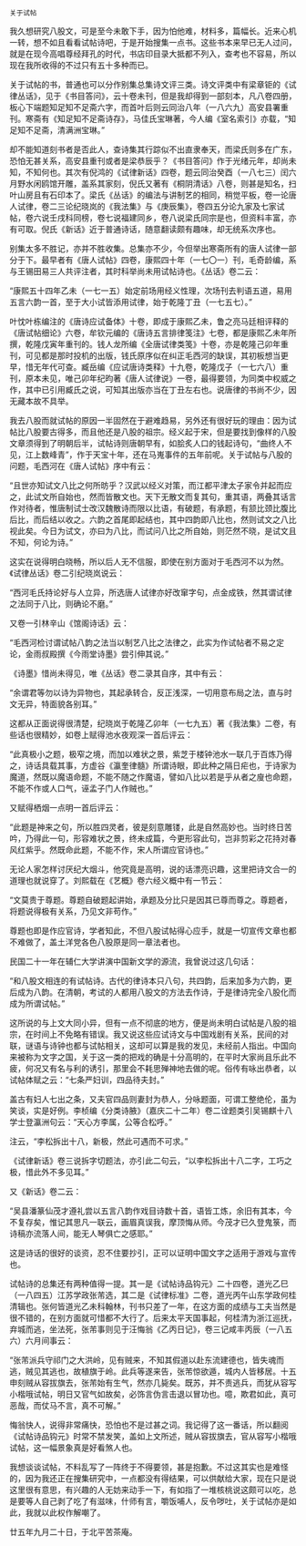     关于试帖 

   我久想研究八股文，可是至今未敢下手，因为怕他难，材料多，篇幅长。近来心机一转，想不如且看看试帖诗吧，于是开始搜集一点书。这些书本来早已无人过问，就是在现今高唱尊经拜孔的时代，书店印目录大抵都不列入，查考也不容易，所以现在我所收得的不过只有五十多种而已。

   关于试帖的书，普通也可以分作别集总集诗文评三类。诗文评类中有梁章钜的《试律丛话》，见于《书目答问》，云十卷未刊，但是我却得到一部刻本，凡八卷四册，板心下端题知足知不足斋六字，而首叶后则云同治八年（一八六九）高安县署重刊。寒斋有《知足知不足斋诗存》，马佳氏宝琳著，今人编《室名索引》亦载，“知足知不足斋，清满洲宝琳。”

   却不能知道刻书者是否此人，查诗集其行踪似不出直隶奉天，而梁氏则多在广东，恐怕无甚关系，高安县重刊或者是梁恭辰乎？《书目答问》作于光绪元年，却尚未知，不知何也。其次有倪鸿的《试律新话》四卷，题云同治癸酉（一八七三）闰六月野水闲鸥馆开雕，盖系其家刻，倪氏又著有《桐阴清话》八卷，则甚是知名，扫叶山房且有石印本了。梁氏《丛话》的编法与讲制艺的相同，稍觉平板，卷一论唐人试律，卷二三论纪晓岚的《我法集》与《庚辰集》，卷四五分论九家及七家试帖，卷六说壬戌科同榜，卷七说福建同乡，卷八说梁氏同宗是也，但资料丰富，亦有可取。倪氏《新话》近于普通诗话，随意翻读颇有趣味，却无统系次序也。

   别集太多不胜记，亦并不胜收集。总集亦不少，今但举出寒斋所有的唐人试律一部分于下。最早者有《唐人试帖》四卷，康熙四十年（一七〇一）刊，毛奇龄编，系与王锡田易三人共评注者，其时科举尚未用试帖诗也。《丛话》卷二云：

   “康熙五十四年乙未（一七一五）始定前场用经义性理，次场刊去判语五道，易用五言六韵一首，至于大小试皆添用试律，始于乾隆丁丑（一七五七）。”

   叶忱叶栋编注的《唐诗应试备体》十卷，即成于康熙乙未，鲁之亮马廷相评释的《唐试帖细论》六卷，牟钦元编的《唐诗五言排律笺注》七卷，都是康熙乙未年所撰，乾隆戊寅年重刊的。钱人龙所编《全唐试律类笺》十卷，亦是乾隆己卯年重刊，可见都是那时投机的出版，钱氏原序似在纠正毛西河的缺误，其初板想当更早，惜无年代可查。臧岳编《应试唐诗类释》十九卷，乾隆戊子（一七六八）重刊，原本未见，唯己卯年纪昀著《唐人试律说》一卷，最得要领，为同类中权威之作，其中已引用臧氏之说，可知其出版亦当在丁丑左右也。说唐律的书尚不少，因无藏本故不具举。

   我去八股而就试帖的原因一半固然在于避难趋易，另外还有很好玩的理由：因为试帖比八股要古得多，而且他还是八股的祖宗。经义起于宋，但是要找到像样的八股文章须得到了明朝后半，试帖诗则唐朝早有，如脍炙人口的钱起诗句，“曲终人不见，江上数峰青”，作于天宝十年，还在马嵬事件的五年前呢。关于试帖与八股的问题，毛西河在《唐人试帖》序中有云：

   “且世亦知试文八比之何所昉乎？汉武以经义对策，而江都平津太子家令并起而应之，此试文所自始也，然而皆散文也。天下无散文而复其句，重其语，两叠其话言作对待者，惟唐制试士改汉魏散诗而限以比语，有破题，有承题，有颔比颈比腹比后比，而后结以收之。六韵之首尾即起结也，其中四韵即八比也，然则试文之八比视此矣。今日为试文，亦曰为八比，而试问八比之所自始，则茫然不晓，是试文且不知，何论为诗。”

   这实在说得明白晓畅，所以后人无不信服，即使在别方面对于毛西河不以为然。《试律丛话》卷二引纪晓岚说云：

   “西河毛氏持论好与人立异，所选唐人试律亦好改窜字句，点金成铁，然其谓试律之法同于八比，则确论不磨。”

   又卷一引林辛山《馆阁诗话》云：

   “毛西河检讨谓试帖八韵之法当以制艺八比之法律之，此实为作试帖者不易之定论，金雨叔殿撰《今雨堂诗墨》尝引伸其说。”

   《诗墨》惜尚未得见，唯《丛话》卷二录其自序，其中有云：

   “余谓君等勿以诗为异物也，其起承转合，反正浅深，一切用意布局之法，直与时文无异，特面貌各别耳。”

   这都从正面说得很清楚，纪晓岚于乾隆乙卯年（一七九五）著《我法集》二卷，有些话也很精妙，如卷上赋得池水夜观深一首后评云：

   “此真极小之题，极窄之境，而加以难状之景，紫芝于楼钟池水一联几于百炼乃得之，诗话具载其事，方虚谷《瀛奎律髓》所谓诗眼，即此种之隔日疟也，于诗家为魔道，然既以魔语命题，不能不随之作魔语，譬如八比以若是乎从者之廋也命题，不能不作或人口气，诬孟子门人作贼也。”

   又赋得栖烟一点明一首后评云：

   “此题是神来之句，所以胜四灵者，彼是刻意雕镂，此是自然高妙也。当时终日苦吟，乃得此一句，形容难状之景，终未成篇，今更形容此句，岂非剪彩之花持对春风红紫乎。然既命此题，不能不作，宋人所谓应官诗也。”

   无论人家怎样讨厌纪大烟斗，他究竟是高明，说的话漂亮识趣，这里把诗文合一的道理也就说穿了。刘熙载在《艺概》卷六经义概中有一节云：

   “文莫贵于尊题。尊题自破题起讲始，承题及分比只是因其已尊而尊之。尊题者，将题说得极有关系，乃见文非苟作。”

   尊题也即是作应官诗，学者知此，不但八股试帖得心应手，就是一切宣传文章也都不难做了，盖土洋党各色八股原是同一章法者也。

   民国二十一年在辅仁大学讲演中国新文学的源流，我曾说过这几句话：

   “和八股文相连的有试帖诗。古代的律诗本只八句，共四韵，后来加多为六韵，更后成为八韵。在清朝，考试的人都用八股文的方法去作诗，于是律诗完全八股化而成为所谓试帖。”

   这所说的与上文大同小异，但有一点不彻底的地方，便是尚未明白试帖是八股的祖宗，在时间上不免略有错误。我又说这些应试诗文与中国戏剧有关系，民间的对联，谜语与诗钟也都与试帖相关，这却可以算是我的发见，未经前人指出。中国向来被称为文字之国，关于这一类的把戏的确是十分高明的，在平时大家尚且乐此不疲，何况又有名与利的诱引，那里会不耗思殚神地去做的呢。俗传有咏出恭者，以试帖体赋之云：“七条严妇训，四品待夫封。”

   盖古有妇人七出之条，又夫官四品则妻封为恭人，分咏题面，可谓工整绝伦，虽为笑谈，实是好例。李桢编《分类诗腋》（嘉庆二十二年）卷二诠题类引吴锡麒十八学士登瀛洲句云：“天心方李属，公等合松呼。”

   注云，“李松拆出十八，新极，然此可遇而不可求。”

   《试律新话》卷三说拆字切题法，亦引此二句云，“以李松拆出十八二字，工巧之极，惜此外不多见耳。”

   又《新话》卷二云：

   “吴县潘篆仙茂才遵礼尝以五言八韵作戏目诗数十首，语皆工炼，余旧有其本，今不复存矣，惟记其思凡一联云，画眉真误我，摩顶悔从师。今茂才已久登鬼箓，而诗稿亦流落人间，能无人琴俱亡之感耶。”

   这是诗话的很好的谈资，忍不住要抄引，正可以证明中国文字之适用于游戏与宣传也。

   试帖诗的总集还有两种值得一提。其一是《试帖诗品钩元》二十四卷，道光乙巳（一八四五）江苏学政张芾选，其二是《试律标准》二卷，道光丙午山东学政何桂清辑也。张何皆道光乙未科翰林，刊书只差了一年，在这方面的成绩与工夫当然是很不错的，在别方面就可惜都不大行了。后来太平天国事起，何桂清为浙江巡抚，弃城而逃，坐法死，张芾事则见于汪悔翁《乙丙日记》，卷三记咸丰丙辰（一八五六）六月间事云：

   “张芾派兵守祁门之大洪岭，见有贼来，不知其假道以赴东流建德也，皆失魂而逃，贼见其逃也，故植旗于岭。此兵等遂来告，张芾惊欲遁，城内人皆移居。十五申刻贼从容拔旗去，张芾始有生气，然亦几毙矣。既苏，并不责逃兵，而犹从容写小楷哦试帖，明日又官气如故矣，必饰言伪言击退以冒功也。噫，欺君如此，真可恶哉，而仗马不言，真不可解。”

   悔翁快人，说得非常痛快，恐怕也不是过甚之词。我记得了这一番话，所以翻阅《试帖诗品钩元》时常不禁发笑，盖如上文所述，贼从容拔旗去，官从容写小楷哦试帖，这一幅景象真是好看煞人也。

   我想谈谈试帖，不料乱写了一阵终于不得要领，甚是抱歉。不过这其实也是难怪的，因为我还正在搜集研究中，一点都没有得结果，可以供献给大家，现在只是说这里很有意思，有兴趣的人无妨来动手一下，有如指了一堆核桃说这颇可以吃，总是要等人自己剥了吃了有滋味，什师有言，嚼饭哺人，反令哕吐，关于试帖亦是如此，我就以此权作解嘲了。

   廿五年九月二十日，于北平苦茶庵。

